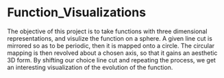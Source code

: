 # Function_Visualizations

The objective of this project is to take functions with three dimensional representations, 
and visulize the function on a sphere. A given line cut is mirrored so as to be periodic, 
then it is mapped onto a circle. The circular mapping is then revolved about a chosen axis, 
so that it gains an aesthetic 3D form. By shifting our choice line cut and repeating the 
process, we get an interesting visualization of the evolution of the function.

